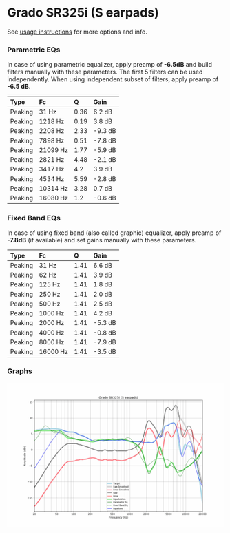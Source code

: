 # Grado SR325i (S earpads)
See [usage instructions](https://github.com/jaakkopasanen/AutoEq#usage) for more options and info.

### Parametric EQs
In case of using parametric equalizer, apply preamp of **-6.5dB** and build filters manually
with these parameters. The first 5 filters can be used independently.
When using independent subset of filters, apply preamp of **-6.5 dB**.

| Type    | Fc       |    Q | Gain    |
|:--------|:---------|:-----|:--------|
| Peaking | 31 Hz    | 0.36 | 6.2 dB  |
| Peaking | 1218 Hz  | 0.19 | 3.8 dB  |
| Peaking | 2208 Hz  | 2.33 | -9.3 dB |
| Peaking | 7898 Hz  | 0.51 | -7.8 dB |
| Peaking | 21099 Hz | 1.77 | -5.9 dB |
| Peaking | 2821 Hz  | 4.48 | -2.1 dB |
| Peaking | 3417 Hz  | 4.2  | 3.9 dB  |
| Peaking | 4534 Hz  | 5.59 | -2.8 dB |
| Peaking | 10314 Hz | 3.28 | 0.7 dB  |
| Peaking | 16080 Hz | 1.2  | -0.6 dB |

### Fixed Band EQs
In case of using fixed band (also called graphic) equalizer, apply preamp of **-7.8dB**
(if available) and set gains manually with these parameters.

| Type    | Fc       |    Q | Gain    |
|:--------|:---------|:-----|:--------|
| Peaking | 31 Hz    | 1.41 | 6.6 dB  |
| Peaking | 62 Hz    | 1.41 | 3.9 dB  |
| Peaking | 125 Hz   | 1.41 | 1.8 dB  |
| Peaking | 250 Hz   | 1.41 | 2.0 dB  |
| Peaking | 500 Hz   | 1.41 | 2.5 dB  |
| Peaking | 1000 Hz  | 1.41 | 4.2 dB  |
| Peaking | 2000 Hz  | 1.41 | -5.3 dB |
| Peaking | 4000 Hz  | 1.41 | -0.8 dB |
| Peaking | 8000 Hz  | 1.41 | -7.9 dB |
| Peaking | 16000 Hz | 1.41 | -3.5 dB |

### Graphs
![](./Grado%20SR325i%20(S%20earpads).png)